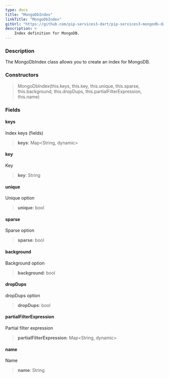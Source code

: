 ```yaml
---
type: docs
title: "MongoDbIndex"
linkTitle: "MongoDbIndex"
gitUrl: "https://github.com/pip-services3-dart/pip-services3-mongodb-dart"
description: >
    Index definition for MongoDB.
---
```


### Description

The MongoDbIndex class allows you to create an index for MongoDB.

### Constructors

> MongoDbIndex(this.keys, this.key, this.unique, this.sparse, this.background, this.dropDups, this.partialFilterExpression, this.name)

### Fields

<span class="hide-title-link">

#### keys
Index keys (fields)
> **keys**: Map\<String, dynamic\>

#### key
Key
> **key**: String 

#### unique
Unique option
> **unique**: bool 

#### sparse
Sparse option
> **sparse**: bool 

#### background
Background option
> **background**: bool 

#### dropDups
dropDups option
> **dropDups**: bool 

#### partialFilterExpression
Partial filter expression
> **partialFilterExpression**: Map\<String, dynamic\> 

#### name
Name
> **name**: String 

</span>
